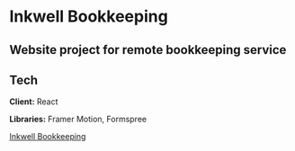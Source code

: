 
# Inkwell Bookkeeping

## Website project for remote bookkeeping service




## Tech

**Client:** React

**Libraries:** Framer Motion, Formspree

[Inkwell Bookkeeping](https://www.inkwellbookkeeping.com/)
